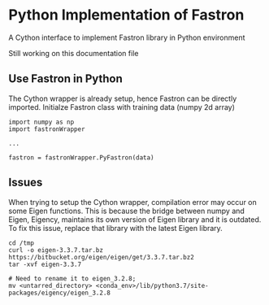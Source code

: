 # Python Implementation of Fastron

A Cython interface to implement Fastron library in Python environment

Still working on this documentation file

## Use Fastron in Python
The Cython wrapper is already setup, hence Fastron can be directly imported.
Initialze Fastron class with training data (numpy 2d array)
```
import numpy as np
import fastronWrapper

...

fastron = fastronWrapper.PyFastron(data)
```

## Issues
When trying to setup the Cython wrapper, compilation error may occur on some Eigen functions. This is because the bridge between numpy and Eigen, Eigency, maintains its own version of Eigen library and it is outdated. To fix this issue, replace that library with the latest Eigen library.

```
cd /tmp
curl -o eigen-3.3.7.tar.bz https://bitbucket.org/eigen/eigen/get/3.3.7.tar.bz2
tar -xvf eigen-3.3.7

# Need to rename it to eigen_3.2.8;
mv <untarred_directory> <conda_env>/lib/python3.7/site-packages/eigency/eigen_3.2.8
```
